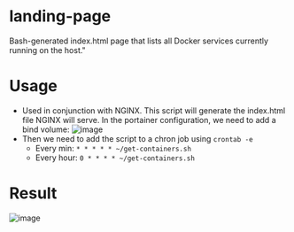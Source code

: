 # landing-page
Bash-generated index.html page that lists all Docker services currently running on the host."

# Usage
- Used in conjunction with NGINX. This script will generate the index.html file NGINX will serve. In the portainer configuration, we need to add a bind volume:
  ![image](https://github.com/user-attachments/assets/5ce26eec-3801-4740-adc3-a84721918726)
- Then we need to add the script to a chron job using `crontab -e`
  - Every min: `* * * * * ~/get-containers.sh`
  - Every hour: `0 * * * * ~/get-containers.sh`

# Result
![image](https://github.com/user-attachments/assets/c34a2a56-09a2-4acd-af5d-551f62f752ac)
